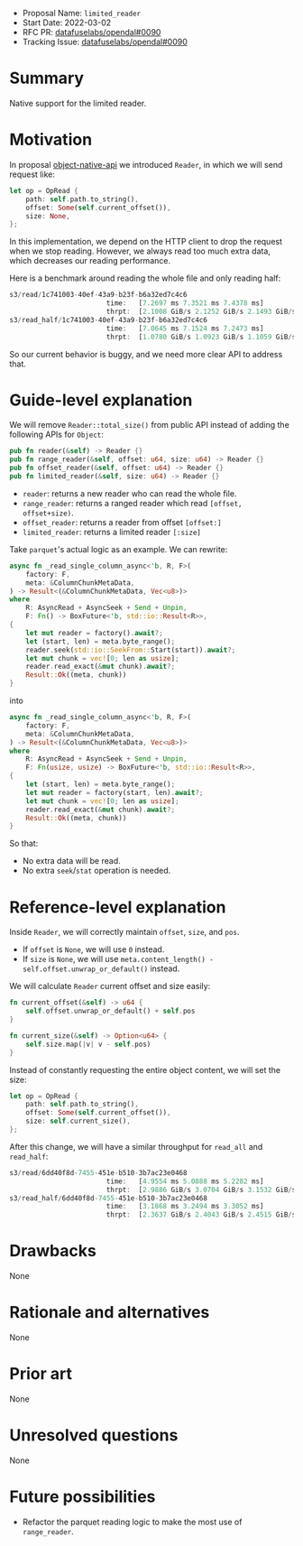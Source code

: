 - Proposal Name: `limited_reader`
- Start Date: 2022-03-02
- RFC PR: [datafuselabs/opendal#0090](https://github.com/datafuselabs/opendal/pull/0090)
- Tracking Issue: [datafuselabs/opendal#0090](https://github.com/datafuselabs/opendal/issues/0090)

# Summary

Native support for the limited reader.

# Motivation

In proposal [object-native-api](./0041-object-native-api.md) we introduced `Reader`, in which we will send request like:

```rust
let op = OpRead {
    path: self.path.to_string(),
    offset: Some(self.current_offset()),
    size: None,
};
```

In this implementation, we depend on the HTTP client to drop the request when we stop reading. However, we always read too much extra data, which decreases our reading performance.

Here is a benchmark around reading the whole file and only reading half:

```rust
s3/read/1c741003-40ef-43a9-b23f-b6a32ed7c4c6
                        time:   [7.2697 ms 7.3521 ms 7.4378 ms]
                        thrpt:  [2.1008 GiB/s 2.1252 GiB/s 2.1493 GiB/s]
s3/read_half/1c741003-40ef-43a9-b23f-b6a32ed7c4c6
                        time:   [7.0645 ms 7.1524 ms 7.2473 ms]
                        thrpt:  [1.0780 GiB/s 1.0923 GiB/s 1.1059 GiB/s]
```

So our current behavior is buggy, and we need more clear API to address that.

# Guide-level explanation

We will remove `Reader::total_size()` from public API instead of adding the following APIs for `Object`:

```rust
pub fn reader(&self) -> Reader {}
pub fn range_reader(&self, offset: u64, size: u64) -> Reader {}
pub fn offset_reader(&self, offset: u64) -> Reader {}
pub fn limited_reader(&self, size: u64) -> Reader {}
```

- `reader`: returns a new reader who can read the whole file.
- `range_reader`: returns a ranged reader which read `[offset, offset+size)`.
- `offset_reader`: returns a reader from offset `[offset:]`
- `limited_reader`: returns a limited reader `[:size]`

Take `parquet`'s actual logic as an example. We can rewrite:

```rust
async fn _read_single_column_async<'b, R, F>(
    factory: F,
    meta: &ColumnChunkMetaData,
) -> Result<(&ColumnChunkMetaData, Vec<u8>)>
where
    R: AsyncRead + AsyncSeek + Send + Unpin,
    F: Fn() -> BoxFuture<'b, std::io::Result<R>>,
{
    let mut reader = factory().await?;
    let (start, len) = meta.byte_range();
    reader.seek(std::io::SeekFrom::Start(start)).await?;
    let mut chunk = vec![0; len as usize];
    reader.read_exact(&mut chunk).await?;
    Result::Ok((meta, chunk))
}
```

into

```rust
async fn _read_single_column_async<'b, R, F>(
    factory: F,
    meta: &ColumnChunkMetaData,
) -> Result<(&ColumnChunkMetaData, Vec<u8>)>
where
    R: AsyncRead + AsyncSeek + Send + Unpin,
    F: Fn(usize, usize) -> BoxFuture<'b, std::io::Result<R>>,
{
    let (start, len) = meta.byte_range();
    let mut reader = factory(start, len).await?;
    let mut chunk = vec![0; len as usize];
    reader.read_exact(&mut chunk).await?;
    Result::Ok((meta, chunk))
}
```

So that:

- No extra data will be read.
- No extra `seek`/`stat` operation is needed.

# Reference-level explanation

Inside `Reader`, we will correctly maintain `offset`, `size`, and `pos`.

- If `offset` is `None`, we will use `0` instead.
- If `size` is `None`, we will use `meta.content_length() - self.offset.unwrap_or_default()` instead.

We will calculate `Reader` current offset and size easily:

```rust
fn current_offset(&self) -> u64 {
    self.offset.unwrap_or_default() + self.pos
}

fn current_size(&self) -> Option<u64> {
    self.size.map(|v| v - self.pos)
}
```

Instead of constantly requesting the entire object content, we will set the size:

```rust
let op = OpRead {
    path: self.path.to_string(),
    offset: Some(self.current_offset()),
    size: self.current_size(),
};
```

After this change, we will have a similar throughput for `read_all` and `read_half`:

```rust
s3/read/6dd40f8d-7455-451e-b510-3b7ac23e0468
                        time:   [4.9554 ms 5.0888 ms 5.2282 ms]
                        thrpt:  [2.9886 GiB/s 3.0704 GiB/s 3.1532 GiB/s]
s3/read_half/6dd40f8d-7455-451e-b510-3b7ac23e0468
                        time:   [3.1868 ms 3.2494 ms 3.3052 ms]
                        thrpt:  [2.3637 GiB/s 2.4043 GiB/s 2.4515 GiB/s]
```

# Drawbacks

None

# Rationale and alternatives

None

# Prior art

None

# Unresolved questions

None

# Future possibilities

- Refactor the parquet reading logic to make the most use of `range_reader`.